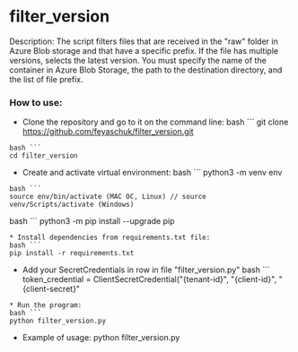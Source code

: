 # filter_version

Description:
The script filters files that are received in the "raw" folder in Azure Blob storage and that have a specific prefix. If the file has multiple versions, selects the latest version. You must specify the name of the container in Azure Blob Storage, the path to the destination directory, and the list of file prefix.

### How to use:

* Clone the repository and go to it on the command line:
bash ```
git clone https://github.com/feyaschuk/filter_version.git
```
bash ```
cd filter_version
```
* Create and activate virtual environment:
bash ```
python3 -m venv env
```
bash ```
source env/bin/activate (MAC OC, Linux) // source venv/Scripts/activate (Windows)
```
bash ```
python3 -m pip install --upgrade pip
```
* Install dependencies from requirements.txt file:
bash ```
pip install -r requirements.txt
```
* Add your SecretCredentials in row in file "filter_version.py"
bash ```
token_credential = ClientSecretCredential("{tenant-id}", "{client-id}", "{client-secret}"
```
* Run the program:
bash ```
python filter_version.py
```
* Example of usage:
python filter_version.py 
